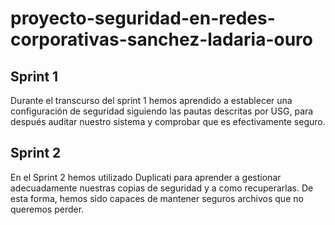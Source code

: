 # proyecto-seguridad-en-redes-corporativas-sanchez-ladaria-ouro
## Sprint 1
Durante el transcurso del sprint 1 hemos aprendido a establecer una configuración de seguridad siguiendo las pautas descritas por USG, para después auditar nuestro sistema y comprobar que es efectivamente seguro.

## Sprint 2
En el Sprint 2 hemos utilizado Duplicati para aprender a gestionar adecuadamente nuestras copias de seguridad y a como recuperarlas. De esta forma, hemos sido capaces de mantener seguros archivos que no queremos perder.
